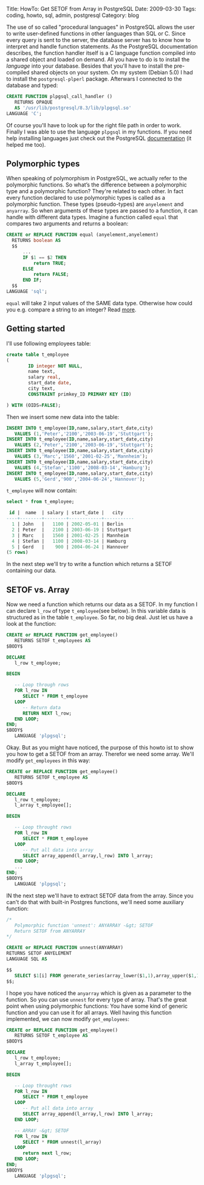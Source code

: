 Title: HowTo: Get SETOF from Array in PostgreSQL
Date: 2009-03-30
Tags: coding, howto, sql, admin, postgresql
Category: blog

The use of so called "procedural languages" in PostgreSQL allows the user to write user-defined functions in other languages than SQL or C. Since every query is sent to the server, the database server has to know how to interpret and handle function statements. As the PostgreSQL documentation describes, the function handler itself is a C language function compiled into a shared object and loaded on demand. All you have to do is to install the *language* into your database. Besides that you'll have to install the pre-compiled shared objects on your system. On my system (Debian 5.0) I had to install the `postgresql-plperl` package. Afterwars I connected to the database and typed:

~~~.sql
CREATE FUNCTION plpgsql_call_handler ()
   RETURNS OPAQUE
   AS '/usr/lib/postgresql/8.3/lib/plpgsql.so'
LANGUAGE 'C';
~~~

Of course you'll have to look up for the right file path in order to work. Finally I was able to use the language `plpgsql` in my functions. If you need help installing languages just check out the PostgreSQL [documentation][1] (it helped me too).

## Polymorphic types

When speaking of polymorphism in PostgreSQL, we actually refer to the polymorphic functions. So what&#8217;s the difference between a polymorphic type and a polymorphic function? They're related to each other. In fact every function declared to use polymorphic types is called as a polymorphic function. These types (pseudo-types) are `anyelement` and `anyarray`. So when arguments of these types are passed to a function, it can handle with different data types. Imagine a function called `equal` that compares two arguments and returns a boolean:

~~~.sql
CREATE or REPLACE FUNCTION equal (anyelement,anyelement)
  RETURNS boolean AS
  $$
      ...
      IF $1 == $2 THEN
          return TRUE;
      ELSE
          return FALSE;
      END IF;
  $$
LANGUAGE 'sql';
~~~

`equal` will take 2 input values of the SAME data type. Otherwise how could you e.g. compare a string to an integer? Read [more][2].

## Getting started

I'll use following employees table:

~~~.sql
create table t_employee
(
        ID integer NOT NULL,
        name text,
        salary real, 
        start_date date,
        city text,
        CONSTRAINT primkey_ID PRIMARY KEY (ID)

) WITH (OIDS=FALSE);
~~~

Then we insert some new data into the table:

~~~.sql
INSERT INTO t_employee(ID,name,salary,start_date,city) 
   VALUES (1,'Peter','2100','2003-06-19','Stuttgart');
INSERT INTO t_employee(ID,name,salary,start_date,city) 
   VALUES (2,'Peter','2100','2003-06-19','Stuttgart');
INSERT INTO t_employee(ID,name,salary,start_date,city) 
   VALUES (3,'Marc','1560','2001-02-25','Mannheim');
INSERT INTO t_employee(ID,name,salary,start_date,city) 
   VALUES (4,'Stefan','1100','2008-03-14','Hamburg');
INSERT INTO t_employee(ID,name,salary,start_date,city) 
   VALUES (5,'Gerd','900','2004-06-24','Hannover');
~~~

`t_employee` will now contain:

~~~.sql
select * from t_employee;

 id |  name  | salary | start_date |   city    
----+--------+--------+------------+-----------
  1 | John   |   1100 | 2002-05-01 | Berlin
  2 | Peter  |   2100 | 2003-06-19 | Stuttgart
  3 | Marc   |   1560 | 2001-02-25 | Mannheim
  4 | Stefan |   1100 | 2008-03-14 | Hamburg
  5 | Gerd   |    900 | 2004-06-24 | Hannover
(5 rows)
~~~

In the next step we'll try to write a function which returns a SETOF containing our data.

## SETOF vs. Array

Now we need a function which returns our data as a SETOF. In my function I can declare `l_row` of type `t_employee`(see below). In this variable data is structured as in the table `t_employee`. So far, no big deal. Just let us have a look at the function:

~~~.sql
CREATE or REPLACE FUNCTION get_employee()
   RETURNS SETOF t_employees AS
$BODY$

DECLARE
   l_row t_employee;

BEGIN

   -- Loop through rows
   FOR l_row IN
      SELECT * FROM t_employee
   LOOP
      -- Return data
      RETURN NEXT l_row;
   END LOOP;
END;
$BODY$
   LANGUAGE 'plpgsql';
~~~

Okay. But as you might have noticed, the purpose of this howto ist to show you how to get a SETOF from an array. Therefor we need some array. We'll modify `get_employees` in this way:

~~~.sql
CREATE or REPLACE FUNCTION get_employee()
   RETURNS SETOF t_employee AS
$BODY$

DECLARE
   l_row t_employee;
   l_array t_employee[];

BEGIN

   -- Loop throught rows
   FOR l_row IN
      SELECT * FROM t_employee
   LOOP
      -- Put all data into array
      SELECT array_append(l_array,l_row) INTO l_array;
   END LOOP;
   ...
END;
$BODY$
   LANGUAGE 'plpgsql';
~~~

IN the next step we'll have to extract SETOF data from the array. Since you can't do that with built-in Postgres functions, we'll need some auxiliary function:

~~~.sql
/*
   Polymorphic function 'unnest': ANYARRAY -&gt; SETOF
   Return SETOF from ANYARRAY
*/

CREATE or REPLACE FUNCTION unnest(ANYARRAY)
RETURNS SETOF ANYELEMENT
LANGUAGE SQL AS

$$
   SELECT $1[i] FROM generate_series(array_lower($1,1),array_upper($1,1)) i;
$$;
~~~

I hope you have noticed the `anyarray` which is given as a parameter to the function. So you can use `unnest` for every type of array. That's the great point when using polymorphic functions: You have some kind of generic function and you can use it for all arrays. Well having this function implemented, we can now modify `get_employees`:

~~~.sql
CREATE or REPLACE FUNCTION get_employee()
   RETURNS SETOF t_employee AS
$BODY$

DECLARE
   l_row t_employee;
   l_array t_employee[];

BEGIN

   -- Loop throught rows
   FOR l_row IN
      SELECT * FROM t_employee
   LOOP
      -- Put all data into array
      SELECT array_append(l_array,l_row) INTO l_array;
   END LOOP;

   -- ARRAY -&gt; SETOF
   FOR l_row IN
      SELECT * FROM unnest(l_array)
   LOOP
      return next l_row;
   END LOOP; 
END;
$BODY$
   LANGUAGE 'plpgsql';
~~~

 [1]: http://www.postgresql.org/docs/8.3/static/plpgsql.html
 [2]: http://www.postgresql.org/docs/current/static/extend-type-system.html
